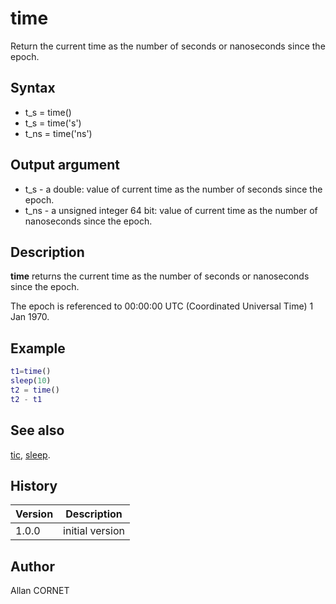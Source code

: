 # time

Return the current time as the number of seconds or nanoseconds since the epoch.

## Syntax

- t_s = time()
- t_s = time('s')
- t_ns = time('ns')

## Output argument

- t_s - a double: value of current time as the number of seconds since the epoch.
- t_ns - a unsigned integer 64 bit: value of current time as the number of nanoseconds since the epoch.

## Description

  <p><b>time</b> returns the current time as the number of seconds or nanoseconds since the epoch.</p>
  <p>The epoch is referenced to 00:00:00 UTC (Coordinated Universal Time) 1 Jan 1970.</p>

## Example

```matlab
t1=time()
sleep(10)
t2 = time()
t2 - t1
```

## See also

[tic](tic.md), [sleep](sleep.md).

## History

| Version | Description     |
| ------- | --------------- |
| 1.0.0   | initial version |

## Author

Allan CORNET
